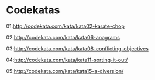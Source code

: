 # Codekatas

01:http://codekata.com/kata/kata02-karate-chop

02:http://codekata.com/kata/kata06-anagrams

03:http://codekata.com/kata/kata08-conflicting-objectives

04:http://codekata.com/kata/kata11-sorting-it-out/

05:http://codekata.com/kata/kata15-a-diversion/

